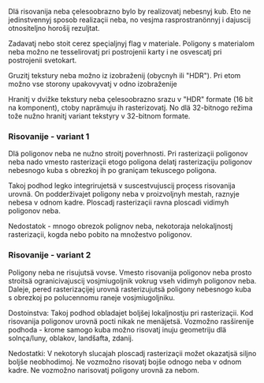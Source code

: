 Dlä risovanija neba çelesoobrazno bylo by realizovatj nebesnyj kub.
Eto ne jedinstvennyj sposob realizaçii neba, no vesjma rasprostranönnyj i dajuscij otnositeljno horošij rezuljtat.

Zadavatj nebo stoit cerez speçialjnyj flag v materiale.
Poligony s materialom neba možno ne tesselirovatj pri postrojenii karty i ne osvescatj pri postrojenii svetokart.

Gruzitj tekstury neba možno iz izobraženij (obycnyh ili "HDR").
Pri etom možno vse storony upakovyvatj v odno izobraženije

Hranitj v dvižke tekstury neba çelesoobrazno srazu v "HDR" formate (16 bit na komponent), ctoby naprämuju ih rasterizovatj.
No dlä 32-bitnogo režima tože nužno hranitj variant tekstyry v 32-bitnom formate.


### Risovanije - variant 1

Dlä poligonov neba ne nužno stroitj poverhnosti.
Pri rasterizaçii poligonov neba nado vmesto rasterizaçii etogo poligona delatj rasterizaçiju poligonov nebesnogo kuba s obrezkoj ih po graniçam tekuscego poligona.

Takoj podhod legko integrirujetsä v suscestvujuscij proçess risovanija urovnä.
On podderživajet poligony neba v proizvoljnyh mestah, raznyje nebesa v odnom kadre.
Ploscadj rasterizaçii ravna ploscadi vidimyh poligonov neba.

Nedostatok - mnogo obrezok polignov neba, nekotoraja nelokaljnostj rasterizaçii, kogda nebo pobito na množestvo poligonov.


### Risovanije - variant 2

Poligony neba ne risujutsä vovse.
Vmesto risovanija poligonov neba prosto stroitsä ogranicivajuscij vosjmiugoljnik vokrug vseh vidimyh poligonov neba.
Daleje, pered rasterizaçijej urovnä rasterizujutsä poligony nebesnogo kuba s obrezkoj po polucennomu raneje vosjmiugoljniku.

Dostoinstva:
Takoj podhod obladajet boljšej lokaljnostju pri rasterizaçii.
Kod risovanija poligonov urovnä pocti nikak ne menäjetsä.
Vozmožno rasširenije podhoda - krome samogo kuba možno risovatj inuju geometriju dlä solnça/luny, oblakov, landšafta, zdanij.

Nedostatki:
V nekotoryh slucajah ploscadj rasterizaçii možet okazatjsä siljno boljše neobhodimoj.
Ne vozmožno risovatj bojše odnogo neba v odnom kadre.
Ne vozmožno narisovatj poligony urovnä za nebom.